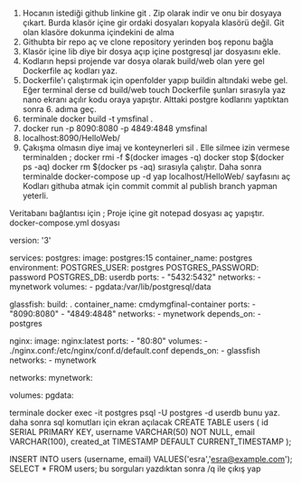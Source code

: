 1. Hocanın istediği github linkine git . Zip olarak indir ve onu bir dosyaya çıkart. Burda klasör içine gir ordaki dosyaları kopyala klasörü değil. Git olan klasöre dokunma içindekini de alma
2. Githubta bir repo aç ve clone repository yerinden boş reponu bağla
3. Klasör içine lib diye bir dosya açıp içine postgresql jar dosyasını ekle.
4. Kodların hepsi projende var dosya olarak build/web olan yere gel Dockerfile aç kodları yaz.
5. Dockerfile'ı çalıştırmak için openfolder yapıp buildin altındaki webe gel. Eğer terminal derse cd build/web
touch Dockerfile şunları sırasıyla yaz nano ekranı açılır kodu oraya yapıştır.
Alttaki postgre kodlarını yaptıktan sonra 6. adıma geç.
6. terminale docker build -t ymsfinal .
7. docker run -p 8090:8080 -p 4849:4848 ymsfinal
8. localhost:8090/HelloWeb/
9. Çakışma olmasın diye imaj ve konteynerleri sil . Elle silmee izin vermese terminalden ;
docker rmi -f $(docker images -q)
 docker stop $(docker ps -aq)
 docker rm $(docker ps -aq)
 sırasıyla çalıştır.
Daha sonra terminalde docker-compose up -d yap
localhost/HelloWeb/ sayfasını aç
Kodları githuba atmak için commit commit al publish branch yapman yeterli. 
 
 


Veritabanı bağlantısı için ; Proje içine git notepad dosyası aç yapıştır.
docker-compose.yml dosyası 

version: '3'

services:
  postgres:
    image: postgres:15
    container_name: postgres
    environment:
      POSTGRES_USER: postgres
      POSTGRES_PASSWORD: password
      POSTGRES_DB: userdb
    ports:
      - "5432:5432"
    networks:
      - mynetwork
    volumes:
      - pgdata:/var/lib/postgresql/data

  glassfish:
    build: .
    container_name: cmdymgfinal-container
    ports:
      - "8090:8080"
      - "4849:4848"
    networks:
      - mynetwork
    depends_on:
      - postgres

  nginx:
    image: nginx:latest
    ports:
      - "80:80"
    volumes:
      - ./nginx.conf:/etc/nginx/conf.d/default.conf
    depends_on:
      - glassfish
    networks:
      - mynetwork

networks:
  mynetwork:

volumes:
  pgdata:


  terminale docker exec -it postgres psql -U postgres -d userdb bunu yaz.
  daha sonra sql komutları için ekran açılacak 
  CREATE TABLE users (
    id SERIAL PRIMARY KEY,
    username VARCHAR(50) NOT NULL,
    email VARCHAR(100),
    created_at TIMESTAMP DEFAULT CURRENT_TIMESTAMP
);

INSERT INTO users (username, email) VALUES('esra','esra@example.com');
SELECT * FROM users;
bu sorguları yazdıktan sonra /q ile çıkış yap
